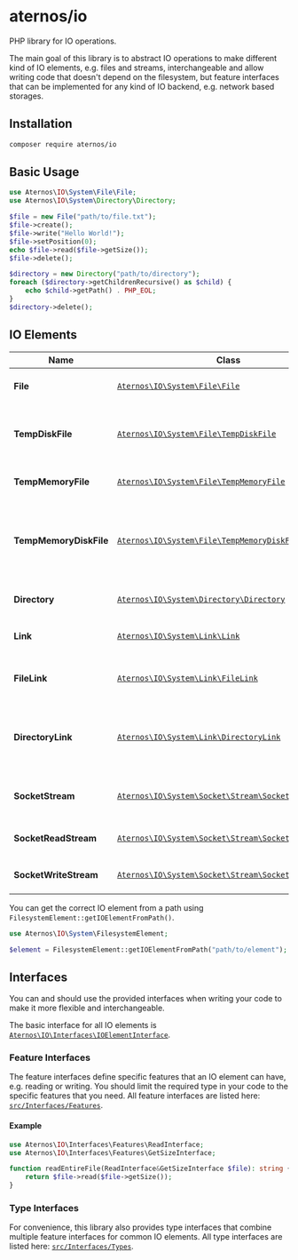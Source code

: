 # aternos/io

PHP library for IO operations.

The main goal of this library is to abstract IO operations to make different kind
of IO elements, e.g. files and streams, interchangeable and allow writing code that
doesn't depend on the filesystem, but feature interfaces that can be implemented for 
any kind of IO backend, e.g. network based storages.

## Installation

```bash
composer require aternos/io
```

## Basic Usage

```php
use Aternos\IO\System\File\File;
use Aternos\IO\System\Directory\Directory;

$file = new File("path/to/file.txt");
$file->create();
$file->write("Hello World!");
$file->setPosition(0);
echo $file->read($file->getSize());
$file->delete();

$directory = new Directory("path/to/directory");
foreach ($directory->getChildrenRecursive() as $child) {
    echo $child->getPath() . PHP_EOL;
}
$directory->delete();
```

## IO Elements

| Name                   | Class                                                                                                 | Description                                                           |
|------------------------|-------------------------------------------------------------------------------------------------------|-----------------------------------------------------------------------|
| **File**               | [`Aternos\IO\System\File\File`](src/System/File/File.php)                                             | Regular filesystem file                                               |
| **TempDiskFile**       | [`Aternos\IO\System\File\TempDiskFile`](src/System/File/TempDiskFile.php)                             | Temporary disk file, created and deleted automatically                |
| **TempMemoryFile**     | [`Aternos\IO\System\File\TempMemoryFile`](src/System/File/TempMemoryFile.php)                         | Temporary file in memory                                              |
| **TempMemoryDiskFile** | [`Aternos\IO\System\File\TempMemoryDiskFile`](src/System/File/TempMemoryDiskFile.php)                 | Temporary file in memory, moved to disk when size exceeds a threshold |
| **Directory**          | [`Aternos\IO\System\Directory\Directory`](src/System/Directory/Directory.php)                         | Regular filesystem directory                                          |
| **Link**               | [`Aternos\IO\System\Link\Link`](src/System/Link/Link.php)                                             | Generic filesystem link                                               |
| **FileLink**           | [`Aternos\IO\System\Link\FileLink`](src/System/Link/FileLink.php)                                     | Filesystem link to a file, can be used like a file                    |
| **DirectoryLink**      | [`Aternos\IO\System\Link\DirectoryLink`](src/System/Link/DirectoryLink.php)                           | Filesystem link to a directory, can be used like a directory          |
| **SocketStream**       | [`Aternos\IO\System\Socket\Stream\SocketStream`](src/System/Socket/Stream/SocketStream.php)           | Stream for reading from and writing to sockets                        |
| **SocketReadStream**   | [`Aternos\IO\System\Socket\Stream\SocketReadStream`](src/System/Socket/Stream/SocketReadStream.php)   | Stream for read only sockets                                          |
| **SocketWriteStream**  | [`Aternos\IO\System\Socket\Stream\SocketWriteStream`](src/System/Socket/Stream/SocketWriteStream.php) | Stream for write only sockets                                         |

You can get the correct IO element from a path using `FilesystemElement::getIOElementFromPath()`.

```php
use Aternos\IO\System\FilesystemElement;

$element = FilesystemElement::getIOElementFromPath("path/to/element");
```

## Interfaces
You can and should use the provided interfaces when writing your code to make it more flexible and interchangeable.

The basic interface for all IO elements is [`Aternos\IO\Interfaces\IOElementInterface`](src/Interfaces/IOElementInterface.php).

### Feature Interfaces
The feature interfaces define specific features that an IO element can have, e.g. reading or writing. You should limit the required type in your code to the specific features that you need.
All feature interfaces are listed here: [`src/Interfaces/Features`](src/Interfaces/Features).

#### Example
```php
use Aternos\IO\Interfaces\Features\ReadInterface;
use Aternos\IO\Interfaces\Features\GetSizeInterface;

function readEntireFile(ReadInterface&GetSizeInterface $file): string {
    return $file->read($file->getSize());
}
```

### Type Interfaces
For convenience, this library also provides type interfaces that combine multiple feature interfaces for common
IO elements. All type interfaces are listed here: [`src/Interfaces/Types`](src/Interfaces/Types).